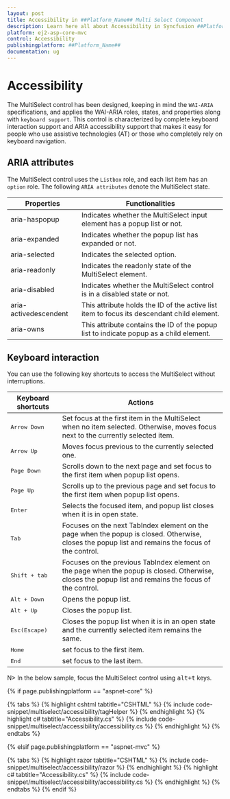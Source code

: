 ```yaml
---
layout: post
title: Accessibility in ##Platform_Name## Multi Select Component
description: Learn here all about Accessibility in Syncfusion ##Platform_Name## Multi Select component of Syncfusion Essential JS 2 and more.
platform: ej2-asp-core-mvc
control: Accessibility
publishingplatform: ##Platform_Name##
documentation: ug
---
```



# Accessibility

The MultiSelect control has been designed, keeping in mind the `WAI-ARIA` specifications, and applies the WAI-ARIA roles, states, and properties along with `keyboard support`. This control is characterized by complete keyboard interaction support and ARIA accessibility support that makes it easy for people who use assistive technologies (AT) or those who completely rely on keyboard navigation.

## ARIA attributes

The MultiSelect control uses the `Listbox` role, and each list item has an `option` role. The following `ARIA attributes` denote the MultiSelect state.

| **Properties** | **Functionalities** |
| --- | --- |
| aria-haspopup | Indicates whether the MultiSelect input element has a popup list or not. |
| aria-expanded | Indicates whether the popup list has expanded or not. |
| aria-selected | Indicates the selected option. |
| aria-readonly | Indicates the readonly state of the MultiSelect element. |
| aria-disabled | Indicates whether the MultiSelect control is in a disabled state or not. |
| aria-activedescendent | This attribute holds the ID of the active list item  to focus its descendant child element. |
| aria-owns | This attribute contains the ID of the popup list to indicate popup as a child element. |

## Keyboard interaction

You can use the following key shortcuts to access the MultiSelect without interruptions.

| **Keyboard shortcuts** | **Actions** |
| --- | --- |
| <kbd>Arrow Down</kbd> | Set focus at the first item in the MultiSelect when no item selected. Otherwise, moves focus next to the currently selected item. |
| <kbd>Arrow Up</kbd> | Moves focus previous to the currently selected one. |
| <kbd>Page Down</kbd> | Scrolls down to the next page and set focus to the first item when popup list opens. |
| <kbd>Page Up</kbd> | Scrolls up to the previous page and set focus to the first item when popup list opens. |
| <kbd>Enter</kbd> | Selects the focused item, and popup list closes when it is in open state. |
| <kbd>Tab</kbd> | Focuses on the next TabIndex element on the page when the popup is closed. Otherwise, closes the popup list and remains the focus of the control. |
| <kbd>Shift + tab </kbd> | Focuses on the previous TabIndex element on the page when the popup is closed. Otherwise, closes the popup list and remains the focus of the control. |
| <kbd>Alt + Down</kbd> | Opens the popup list. |
| <kbd>Alt + Up</kbd> | Closes the popup list. |
| <kbd>Esc(Escape)</kbd> | Closes the popup list when it is in an open state and the currently selected item remains the same. |
| <kbd>Home</kbd> | set focus to the first item. |
| <kbd>End</kbd> | set focus to the last item. |

N> In the below sample, focus the MultiSelect control using <kbd>alt+t</kbd> keys.

{% if page.publishingplatform == "aspnet-core" %}

{% tabs %}
{% highlight cshtml tabtitle="CSHTML" %}
{% include code-snippet/multiselect/accessibility/tagHelper %}
{% endhighlight %}
{% highlight c# tabtitle="Accessibility.cs" %}
{% include code-snippet/multiselect/accessibility/accessibility.cs %}
{% endhighlight %}
{% endtabs %}

{% elsif page.publishingplatform == "aspnet-mvc" %}

{% tabs %}
{% highlight razor tabtitle="CSHTML" %}
{% include code-snippet/multiselect/accessibility/razor %}
{% endhighlight %}
{% highlight c# tabtitle="Accessibility.cs" %}
{% include code-snippet/multiselect/accessibility/accessibility.cs %}
{% endhighlight %}
{% endtabs %}
{% endif %}


